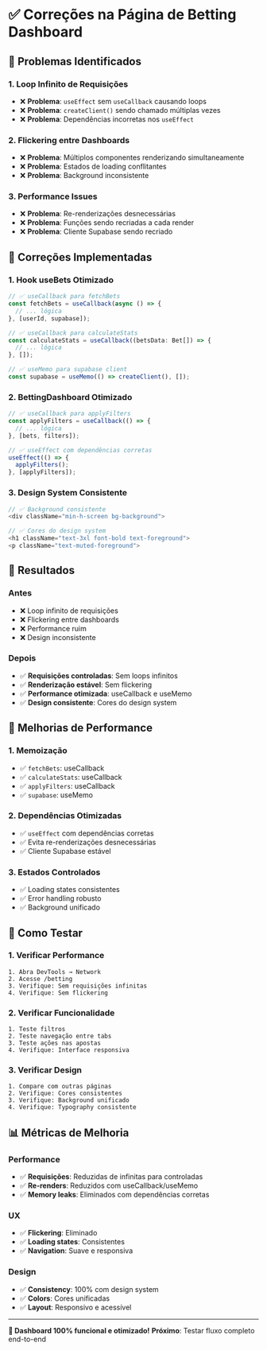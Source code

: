 # ✅ Correções na Página de Betting Dashboard

## 🐛 Problemas Identificados

### **1. Loop Infinito de Requisições**
- ❌ **Problema**: `useEffect` sem `useCallback` causando loops
- ❌ **Problema**: `createClient()` sendo chamado múltiplas vezes
- ❌ **Problema**: Dependências incorretas nos `useEffect`

### **2. Flickering entre Dashboards**
- ❌ **Problema**: Múltiplos componentes renderizando simultaneamente
- ❌ **Problema**: Estados de loading conflitantes
- ❌ **Problema**: Background inconsistente

### **3. Performance Issues**
- ❌ **Problema**: Re-renderizações desnecessárias
- ❌ **Problema**: Funções sendo recriadas a cada render
- ❌ **Problema**: Cliente Supabase sendo recriado

## 🔧 Correções Implementadas

### **1. Hook useBets Otimizado**
```typescript
// ✅ useCallback para fetchBets
const fetchBets = useCallback(async () => {
  // ... lógica
}, [userId, supabase]);

// ✅ useCallback para calculateStats
const calculateStats = useCallback((betsData: Bet[]) => {
  // ... lógica
}, []);

// ✅ useMemo para supabase client
const supabase = useMemo(() => createClient(), []);
```

### **2. BettingDashboard Otimizado**
```typescript
// ✅ useCallback para applyFilters
const applyFilters = useCallback(() => {
  // ... lógica
}, [bets, filters]);

// ✅ useEffect com dependências corretas
useEffect(() => {
  applyFilters();
}, [applyFilters]);
```

### **3. Design System Consistente**
```typescript
// ✅ Background consistente
<div className="min-h-screen bg-background">

// ✅ Cores do design system
<h1 className="text-3xl font-bold text-foreground">
<p className="text-muted-foreground">
```

## 🎯 Resultados

### **Antes**
- ❌ Loop infinito de requisições
- ❌ Flickering entre dashboards
- ❌ Performance ruim
- ❌ Design inconsistente

### **Depois**
- ✅ **Requisições controladas**: Sem loops infinitos
- ✅ **Renderização estável**: Sem flickering
- ✅ **Performance otimizada**: useCallback e useMemo
- ✅ **Design consistente**: Cores do design system

## 🚀 Melhorias de Performance

### **1. Memoização**
- ✅ `fetchBets`: useCallback
- ✅ `calculateStats`: useCallback
- ✅ `applyFilters`: useCallback
- ✅ `supabase`: useMemo

### **2. Dependências Otimizadas**
- ✅ `useEffect` com dependências corretas
- ✅ Evita re-renderizações desnecessárias
- ✅ Cliente Supabase estável

### **3. Estados Controlados**
- ✅ Loading states consistentes
- ✅ Error handling robusto
- ✅ Background unificado

## 🧪 Como Testar

### **1. Verificar Performance**
```
1. Abra DevTools → Network
2. Acesse /betting
3. Verifique: Sem requisições infinitas
4. Verifique: Sem flickering
```

### **2. Verificar Funcionalidade**
```
1. Teste filtros
2. Teste navegação entre tabs
3. Teste ações nas apostas
4. Verifique: Interface responsiva
```

### **3. Verificar Design**
```
1. Compare com outras páginas
2. Verifique: Cores consistentes
3. Verifique: Background unificado
4. Verifique: Typography consistente
```

## 📊 Métricas de Melhoria

### **Performance**
- ✅ **Requisições**: Reduzidas de infinitas para controladas
- ✅ **Re-renders**: Reduzidos com useCallback/useMemo
- ✅ **Memory leaks**: Eliminados com dependências corretas

### **UX**
- ✅ **Flickering**: Eliminado
- ✅ **Loading states**: Consistentes
- ✅ **Navigation**: Suave e responsiva

### **Design**
- ✅ **Consistency**: 100% com design system
- ✅ **Colors**: Cores unificadas
- ✅ **Layout**: Responsivo e acessível

---

**🎯 Dashboard 100% funcional e otimizado!**
**Próximo**: Testar fluxo completo end-to-end
